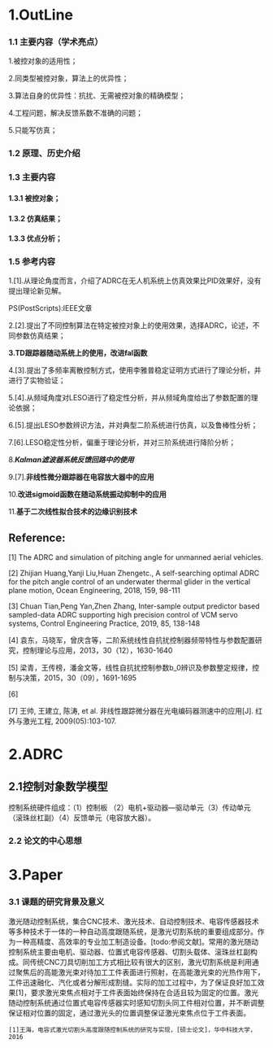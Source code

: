 # 1.OutLine

### 1.1 主要内容（学术亮点）

1.被控对象的适用性；

2.同类型被控对象，算法上的优异性；

3.算法自身的优异性：抗扰、无需被控对象的精确模型；

4.工程问题，解决反馈系数不准确的问题；

5.只能写仿真；





### 1.2 原理、历史介绍



### 1.3 主要内容

#### 1.3.1 被控对象；

#### 1.3.2 仿真结果；

#### 1.3.3 优点分析；



### 1.5 参考内容

1.[1].从理论角度而言，介绍了ADRC在无人机系统上仿真效果比PID效果好，没有提出理论新见解。

PS(PostScripts):IEEE文章

2.[2].提出了不同控制算法在特定被控对象上的使用效果，选择ADRC，论述，不同参数仿真结果；

**3.TD跟踪器随动系统上的使用，改进fal函数**

4.[3].提出了多频率离散控制方式，使用李雅普稳定证明方式进行了理论分析，并进行了实物验证；

5.[4].从频域角度对LESO进行了稳定性分析，并从频域角度给出了参数配置的理论依据；

6.[5].提出LESO参数辨识方法，并对典型二阶系统进行仿真，以及鲁棒性分析；

7.[6].LESO稳定性分析，偏重于理论分析，并对三阶系统进行降阶分析；

8.***Kalman滤波器系统反馈回路中的使用***

9.[7].**非线性微分跟踪器在电容放大器中的应用**

10.**改进sigmoid函数在随动系统振动抑制中的应用**

11.**基于二次线性拟合技术的边缘识别技术**



## Reference:

[1] The ADRC and simulation of pitching angle for unmanned aerial vehicles.

[2] Zhijian Huang,Yanji Liu,Huan Zhengetc., A self-searching optimal ADRC for the pitch angle control of an underwater thermal glider in the vertical plane motion, Ocean Engineering, 2018, 159, 98-111

[3] Chuan Tian,Peng Yan,Zhen Zhang, Inter-sample output predictor based sampled-data ADRC supporting high precision control of VCM servo systems, Control Engineering Practice, 2019, 85, 138-148

[4] 袁东，马晓军，曾庆含等，二阶系统线性自抗扰控制器频带特性与参数配置研究，控制理论与应用，2013，30（12），1630-1640

[5] 梁青，王传榜，潘金文等，线性自抗扰控制参数b_0辨识及参数整定规律，控制与决策，2015，30（09），1691-1695

[6] 

[7]  王帅, 王建立, 陈涛, et al. 非线性跟踪微分器在光电编码器测速中的应用[J]. 红外与激光工程, 2009(05):103-107. 

# 2.ADRC

## 2.1控制对象数学模型

  控制系统硬件组成：（1）控制板 （2）电机+驱动器—驱动单元（3）传动单元（滚珠丝杠副）（4）反馈单元（电容放大器）。

### 2.2 论文的中心思想

# 3.Paper

### 3.1 课题的研究背景及意义

   激光随动控制系统，集合CNC技术、激光技术、自动控制技术、电容传感器技术等多种技术于一体的一种自动高度跟随系统，是激光切割系统的重要组成部分。作为一种高精度、高效率的专业加工制造设备。[todo:参阅文献]。常用的激光随动控制系统主要由电机、驱动器、位置式电容传感器、切割头载体、滚珠丝杠副构成。同传统CNC刀具切削加工方式相比较有很大的区别，激光切割系统是利用通过聚焦后的高能激光束对待加工工件表面进行照射，在高能激光束的光热作用下，工件迅速融化、汽化或者分解形成割缝。实际的加工过程中，为了保证良好加工效果[1]，要求激光束焦点相对于工件表面始终保持在合适且较为固定的位置。激光随动控制系统通过位置式电容传感器实时感知切割头同工件相对位置，并不断调整保证相对位置的固定，通过激光头的位置调整保证激光束焦点位于工件表面。









```
[1]王海，电容式激光切割头高度跟随控制系统的研究与实现，[硕士论文]，华中科技大学，2016
```

